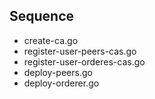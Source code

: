 ## Sequence

* create-ca.go
* register-user-peers-cas.go
* register-user-orderes-cas.go
* deploy-peers.go
* deploy-orderer.go
